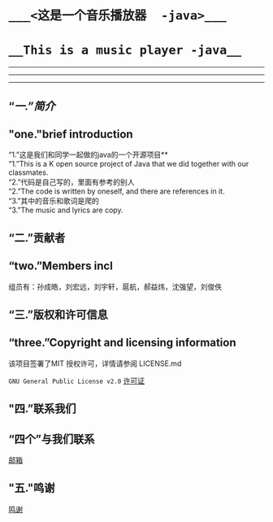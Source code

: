 # ```___<这是一个音乐播放器  -java>___```  

# ```__This is a music player -java__```  

***
---
***
## “_一.”简介_   
## "one."brief introduction

“1.”这是我们和同学一起做的java的一个开源项目**  
“1.”This is a K open source project of Java that we did together with our classmates.  
“2.”代码是自己写的，里面有参考的别人  
“2.”The code is written by oneself, and there are references in it.  
“3.”其中的音乐和歌词是爬的   
“3.”The music and lyrics are copy.  
## “二.”贡献者  
## “two.”Members incl  
组员有：孙成皓，刘宏远，刘宇轩，扈航，郝益炜，沈强望，刘俊佚  
## “三.”版权和许可信息
## “three.”Copyright and licensing information  
该项目签署了MIT 授权许可，详情请参阅 LICENSE.md

`GNU General Public License v2.0`
[许可证](https://github.com/sqw601843873/-/blob/master/LICENSE) 
## "四.”联系我们  
## “四个”与我们联系  
[邮箱](www.1036223117@qq.com"邮箱”)   
## "五."鸣谢  
[鸣谢](在这里把网址写上去"邮箱”)   
